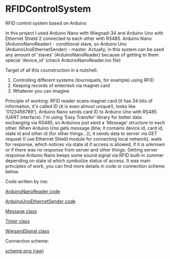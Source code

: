 # RFIDControlSystem
RFID control system based on Arduino

In this project I used Arduino Nano with Wiegnad-34 and Arduino Uno with Ethernet Shield 2 connected to each other with RS485. 
Arduino Nano (ArduinoNanoReader) - conditional slave, so Arduino Uno (ArduinoUnoEthernetSender) - master.
Actually, in this system can be used any amount of 'slaves' (ArduinoNanoReader) because of getting to them special 'device_id' (check ArduinoNanoReader.ino file)

Target of all this counstruction in a nutshell:
1) Controlling different systems (tourniquets, for example) using RFID 
2) Keeping records of enter/exit via magnet card
3) Whatever you can imagine

Principle of working:
RFID reader scans magnet card (it has 34 bits of information, it's called ID (it is even almost unique!), looks like '0123456789'), Arduino Nano sends card ID to
Arduino Uno with RS485 (UART interface). I'm using 'Easy Transfer' library for better data exchanging via RS485, so Arduinos just send a 'Message' structure to each 
other. When Arduino Uno gets message (btw, it contains device id, card id, state id and other id (for other things...)), it sends data to server via GET requset (I use 
Ethernet Shield module for connecting local network), waits for response, which notices via state id if access is allowed, if it is unknown or if there was no response 
from server and other things. Getting server response Arduino Nano beeps some sound signal via RFID built-in zummer depending on state id which symbolize status of
access. It was main principles of work, you can find more details in code or connection scheme below.

Code written by me:

[ArduinoNanoReader code](https://github.com/zyumzik/RFID-Control-System/blob/main/ArduinoNanoReader/src/main.cpp)

[ArduinoUnoEthernetSender code](https://github.com/zyumzik/RFID-Control-System/blob/main/ArduinoUnoEthernetSender/src/main.cpp)

[Message class](https://github.com/zyumzik/RFID-Control-System/blob/main/ArduinoNanoReader/src/Message.h)

[Timer class](https://github.com/zyumzik/RFID-Control-System/blob/main/ArduinoNanoReader/src/Timer.h)

[WiegandSignal class](https://github.com/zyumzik/RFID-Control-System/blob/main/ArduinoNanoReader/src/WiegandSignal.h)


Connection scheme:

[scheme.png (raw)](https://raw.githubusercontent.com/zyumzik/RFID-Control-System/main/scheme.png?token=GHSAT0AAAAAABWIFRJOPWLKP57SIWGGNYUOYWD6E3Q)
